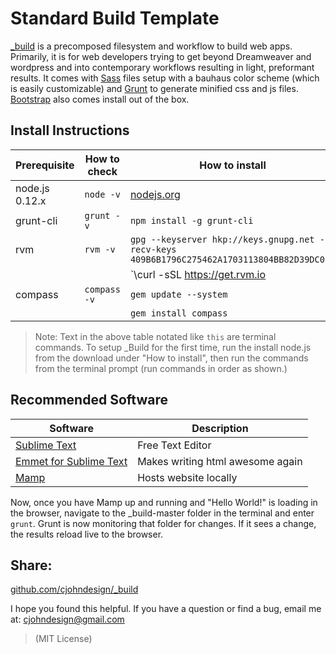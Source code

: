 # Standard Build Template

[_build](https://github.com/cjohndesign/_build) is a precomposed filesystem and workflow to build web apps. Primarily, it is for web developers trying to get beyond Dreamweaver and wordpress and into contemporary workflows resulting in light, preformant results. It comes with [Sass](http://sass-lang.com/) files setup with a bauhaus color scheme (which is easily customizable) and [Grunt](http://gruntjs.com/) to generate minified css and js files. [Bootstrap](http://getbootstrap.com/) also comes install out of the box. 

## Install Instructions

| Prerequisite    | How to check | How to install
| --------------- | ------------ | ------------- |
| node.js 0.12.x  | `node -v`    | [nodejs.org](http://nodejs.org/) |
| grunt-cli 	  | `grunt -v`   | `npm install -g grunt-cli` |
| rvm			  | `rvm -v`   	 | `gpg --keyserver hkp://keys.gnupg.net --recv-keys 409B6B1796C275462A1703113804BB82D39DC0E3` |
| 				  | 		   	 | `\curl -sSL https://get.rvm.io | bash -s stable` |
| compass		  | `compass -v` | `gem update --system` |
| 				  | 		   	 | `gem install compass` |

> Note: Text in the above table notated like `this` are terminal commands. To setup _Build for the first time, run the install node.js from the download under "How to install", then run the commands from the terminal prompt (run commands in order as shown.) 

## Recommended Software

| Software																| Description 					   |
| --------------------------------------------------------------------- | -------------------------------- |
| [Sublime Text](http://www.sublimetext.com/) 							| Free Text Editor			       |
| [Emmet for Sublime Text](https://github.com/sergeche/emmet-sublime)	| Makes writing html awesome again |
| [Mamp](https://www.mamp.info/)				  						| Hosts website locally			   |

Now, once you have Mamp up and running and "Hello World!" is loading in the browser, navigate to the _build-master folder in the terminal and enter `grunt`. Grunt is now monitoring that folder for changes. If it sees a change, the results reload live to the browser. 

## Share:
[github.com/cjohndesign/_build](https://github.com/cjohndesign/_build)

I hope you found this helpful. If you have a question or find a bug, email me at: cjohndesign@gmail.com

> (MIT License)